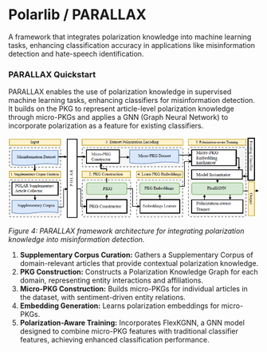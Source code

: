 # Polarlib / PARALLAX

A framework that integrates polarization knowledge into machine learning tasks, enhancing classification accuracy in applications like misinformation detection and hate-speech identification.

### PARALLAX Quickstart

PARALLAX enables the use of polarization knowledge in supervised machine learning tasks, enhancing classifiers for misinformation detection. It builds on the PKG to represent article-level polarization knowledge through micro-PKGs and applies a GNN (Graph Neural Network) to incorporate polarization as a feature for existing classifiers.

![PARALLAX Framework Architecture](parallax.png)

*Figure 4: PARALLAX framework architecture for integrating polarization knowledge into misinformation detection.*

1. **Supplementary Corpus Curation:** Gathers a Supplementary Corpus of domain-relevant articles that provide contextual polarization knowledge.
2. **PKG Construction:** Constructs a Polarization Knowledge Graph for each domain, representing entity interactions and affiliations.
3. **Micro-PKG Construction:** Builds micro-PKGs for individual articles in the dataset, with sentiment-driven entity relations.
4. **Embedding Generation:** Learns polarization embeddings for micro-PKGs.
5. **Polarization-Aware Training:** Incorporates FlexKGNN, a GNN model designed to combine micro-PKG features with traditional classifier features, achieving enhanced classification performance.
